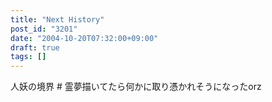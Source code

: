 ```yaml
---
title: "Next History"
post_id: "3201"
date: "2004-10-20T07:32:00+09:00"
draft: true
tags: []
---
```



人妖の境界 # 霊夢描いてたら何かに取り憑かれそうになったorz
